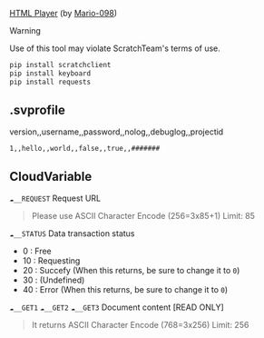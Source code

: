 [HTML Player](https://scratch.mit.edu/projects/863871016) (by [Mario-098](https://scratch.mit.edu/users/Mario-098/))

> [!WARNING]
> Use of this tool may violate ScratchTeam's terms of use.

```python
pip install scratchclient
pip install keyboard
pip install requests
```

## .svprofile
version,,username,,password,,nolog,,debuglog,,projectid

`1,,hello,,world,,false,,true,,#######`

## CloudVariable
`☁__REQUEST` Request URL

> Please use ASCII Character Encode (256=3x85+1) Limit: 85

`☁__STATUS` Data transaction status

- 0 : Free
- 10 : Requesting
- 20 : Succefy (When this returns, be sure to change it to `0`)
- 30 : (Undefined)
- 40 : Error (When this returns, be sure to change it to `0`)

`☁__GET1` `☁__GET2` `☁__GET3` Document content [READ ONLY]

> It returns ASCII Character Encode (768=3x256) Limit: 256
